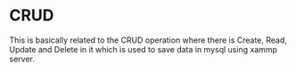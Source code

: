 # CRUD
This is basically related to the CRUD operation where there is Create, Read, Update and Delete in it which is used to save data in mysql using xammp server.
